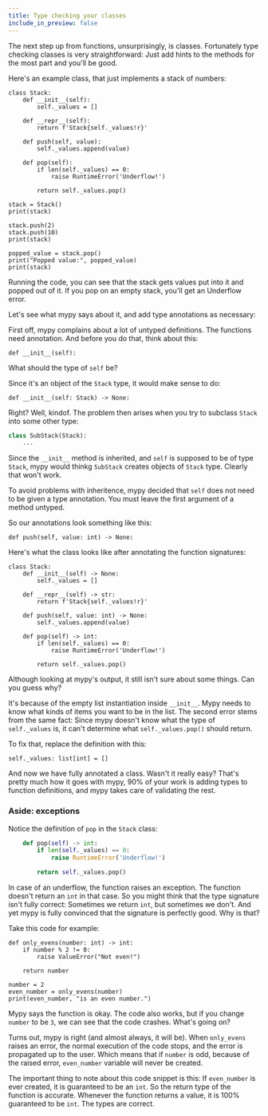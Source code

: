 ```yaml
---
title: Type checking your classes
include_in_preview: false
---
```


The next step up from functions, unsurprisingly, is classes. Fortunately type
checking classes is very straightforward: Just add hints to the methods for the
most part and you'll be good.

Here's an example class, that just implements a stack of numbers:

```{.python .example .mypy-strict}
class Stack:
    def __init__(self):
        self._values = []

    def __repr__(self):
        return f'Stack{self._values!r}'

    def push(self, value):
        self._values.append(value)

    def pop(self):
        if len(self._values) == 0:
            raise RuntimeError('Underflow!')

        return self._values.pop()

stack = Stack()
print(stack)

stack.push(2)
stack.push(10)
print(stack)

popped_value = stack.pop()
print("Popped value:", popped_value)
print(stack)
```

Running the code, you can see that the stack gets values put into it and popped
out of it. If you pop on an empty stack, you'll get an Underflow error.

Let's see what mypy says about it, and add type annotations as necessary:

First off, mypy complains about a lot of untyped definitions. The functions
need annotation. And before you do that, think about this:

`def __init__(self):`

What should the type of `self` be?

Since it's an object of the `Stack` type, it would make sense to do:

`def __init__(self: Stack) -> None:`

Right? Well, kindof. The problem then arises when you try to subclass `Stack`
into some other type:

```python
class SubStack(Stack):
    ...
```

Since the `__init__` method is inherited, and `self` is supposed to be of type
`Stack`, mypy would thinkg `SubStack` creates objects of `Stack` type. Clearly
that won't work.

To avoid problems with inheritence, mypy decided that `self` does not need to be
given a type annotation. You must leave the first argument of a method untyped.

So our annotations look something like this:

`def push(self, value: int) -> None:`

Here's what the class looks like after annotating the function signatures:

```{.python .example .mypy-strict}
class Stack:
    def __init__(self) -> None:
        self._values = []

    def __repr__(self) -> str:
        return f'Stack{self._values!r}'

    def push(self, value: int) -> None:
        self._values.append(value)

    def pop(self) -> int:
        if len(self._values) == 0:
            raise RuntimeError('Underflow!')

        return self._values.pop()
```

Although looking at mypy's output, it still isn't sure about some things. Can
you guess why?

It's because of the empty list instantiation inside `__init__`. Mypy needs to
know what kinds of items you want to be in the list. The second error stems from
the same fact: Since mypy doesn't know what the type of `self._values` is, it
can't determine what `self._values.pop()` should return.

To fix that, replace the definition with this:

`self._values: list[int] = []`

And now we have fully annotated a class. Wasn't it really easy? That's pretty
much how it goes with mypy, 90% of your work is adding types to function
definitions, and mypy takes care of validating the rest.

### Aside: exceptions

Notice the definition of `pop` in the `Stack` class:

```python
    def pop(self) -> int:
        if len(self._values) == 0:
            raise RuntimeError('Underflow!')

        return self._values.pop()
```

In case of an underflow, the function raises an exception. The function doesn't
return an `int` in that case. So you might think that the type signature isn't
fully correct: Sometimes we return `int`, but sometimes we don't. And yet mypy
is fully convinced that the signature is perfectly good. Why is that?

Take this code for example:

```{.python .example .mypy-strict}
def only_evens(number: int) -> int:
    if number % 2 != 0:
        raise ValueError("Not even!")

    return number

number = 2
even_number = only_evens(number)
print(even_number, "is an even number.")
```

Mypy says the function is okay. The code also works, but if you change `number`
to be `3`, we can see that the code crashes. What's going on?

Turns out, mypy is right (and almost always, it will be). When `only_evens`
raises an error, the normal execution of the code stops, and the error is
propagated up to the user. Which means that if `number` is odd, because of the
raised error, `even_number` variable will never be created.

The important thing to note about this code snippet is this: If `even_number` is
ever created, it is guaranteed to be an `int`. So the return type of the
function is accurate. Whenever the function returns a value, it is 100%
guaranteed to be `int`. The types are correct.
